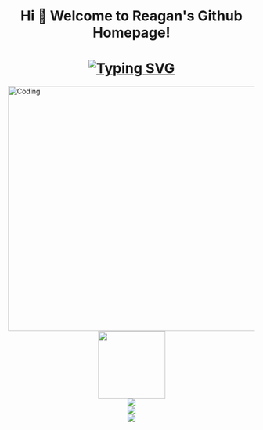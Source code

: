 # <h1 align="center">Hi 🎉 Welcome to Reagan's Github Homepage!
<h1 align="center"><a href="https://git.io/typing-svg"><img src="https://readme-typing-svg.demolab.com?font=Fira+Code&size=24&duration=4000&pause=300&center=true&vCenter=true&width=435&lines=Hello+World!;Have+a+nice+day!" alt="Typing SVG" /></a></h1>

<img align="center" alt="Coding" width="1000" height="500"  src="https://github.com/Reagan615/Reagan615/blob/main/big-sur.jpg">

<div align="center"> <img height="137px" src="https://github-readme-stats.vercel.app/api?username=Reagan615&hide_title=true&hide_border=true&show_icons=trueline_height=21&text_color=000&icon_color=000&bg_color=0,ea6161,ffc64d,fffc4d,52fa5a&theme=graywhite" /> </div>
<div align="center"> <img src="https://github-readme-stats.vercel.app/api/top-langs/?username=Reagan615&hide_title=true&hide_border=true&layout=compact&langs_count=6&text_color=000&icon_color=fff&bg_color=0,52fa5a,4dfcff,c64dff&theme=graywhite" /> </div>

<div align="center"> <img src="https://activity-graph.herokuapp.com/graph?username=Reagan615&theme=xcode" /> </div>

<div align="center"> <img src="https://github-readme-streak-stats.herokuapp.com/?user=Reagan615" /> </div>
<!---
Reagan615/Reagan615 is a ✨ special ✨ repository because its `README.md` (this file) appears on your GitHub profile.
You can click the Preview link to take a look at your changes.
--->

